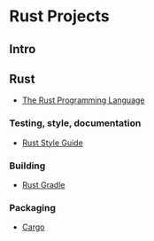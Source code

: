 # Rust Projects

## Intro

## Rust

* [The Rust Programming Language](https://doc.rust-lang.org/book/second-edition/foreword.html)

### Testing, style, documentation

* [Rust Style Guide](https://github.com/rust-lang-nursery/fmt-rfcs/blob/master/guide/guide.md#types)

### Building

* [Rust Gradle](https://ysb33rorg.gitlab.io/rust-gradle-plugin/0.2/docs/product-documentation.html)

### Packaging

* [Cargo](https://doc.rust-lang.org/stable/rust-by-example/cargo.html)
